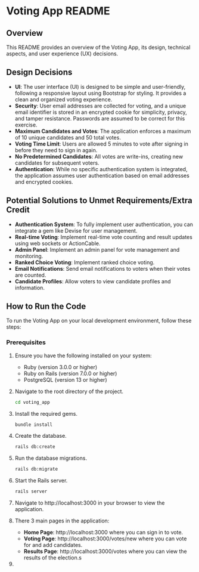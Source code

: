 # Voting App README

## Overview
This README provides an overview of the Voting App, its design, technical aspects, and user experience (UX) decisions.

## Design Decisions
- **UI**: The user interface (UI) is designed to be simple and user-friendly, following a responsive layout using Bootstrap for styling. It provides a clean and organized voting experience.
- **Security**: User email addresses are collected for voting, and a unique email identifier is stored in an encrypted cookie for simplicity, privacy, and tamper resistance. Passwords are assumed to be correct for this exercise.
- **Maximum Candidates and Votes**: The application enforces a maximum of 10 unique candidates and 50 total votes.
- **Voting Time Limit**: Users are allowed 5 minutes to vote after signing in before they need to sign in again.
- **No Predetermined Candidates**: All votes are write-ins, creating new candidates for subsequent voters.
- **Authentication**: While no specific authentication system is integrated, the application assumes user authentication based on email addresses and encrypted cookies.

## Potential Solutions to Unmet Requirements/Extra Credit
- **Authentication System**: To fully implement user authentication, you can integrate a gem like Devise for user management.
- **Real-time Voting**: Implement real-time vote counting and result updates using web sockets or ActionCable.
- **Admin Panel**: Implement an admin panel for vote management and monitoring.
- **Ranked Choice Voting**: Implement ranked choice voting.
- **Email Notifications**: Send email notifications to voters when their votes are counted.
- **Candidate Profiles**: Allow voters to view candidate profiles and information.

## How to Run the Code

To run the Voting App on your local development environment, follow these steps:

### Prerequisites

1. Ensure you have the following installed on your system:
   - Ruby (version 3.0.0 or higher)
   - Ruby on Rails (version 7.0.0 or higher)
   - PostgreSQL (version 13 or higher)

2. Navigate to the root directory of the project.
   ```bash
   cd voting_app
    ```
3. Install the required gems.
    ```bash
    bundle install
    ```
4. Create the database.
    ```bash
    rails db:create
    ```
5. Run the database migrations.
    ```bash
    rails db:migrate
    ```
7. Start the Rails server.
    ```bash
    rails server
    ```
8. Navigate to http://localhost:3000 in your browser to view the application.

9. There 3 main pages in the application:
   - **Home Page**: http://localhost:3000 where you can sign in to vote.
   - **Voting Page**: http://localhost:3000/votes/new where you can vote for and add candidates.
   - **Results Page**: http://localhost:3000/votes where you can view the results of the election.s

10.
